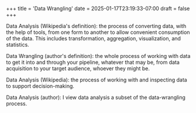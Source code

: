 +++
title = 'Data Wrangling'
date = 2025-01-17T23:19:33-07:00
draft = false
+++


Data Analysis (Wikipedia's definition): the process of converting data, with the help of tools, from one form to another to allow convenient
consumption of the data. This includes transformation, aggregation, visualization, and statistics.

Data Wrangling (author's definition): the whole process of working with data to get it into and through your pipeline, whatever that may be, 
from data acquisition to your target audience, whoever they might be.

Data Analysis (Wikipedia): the process of working with and inspecting data to support decision-making.

Data Analysis (author): I view data analysis a subset of the data-wrangling process.
